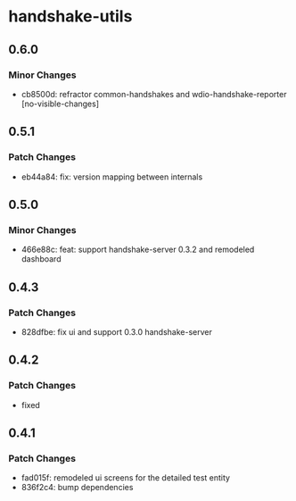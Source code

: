 # handshake-utils

## 0.6.0

### Minor Changes

- cb8500d: refractor common-handshakes and wdio-handshake-reporter [no-visible-changes]

## 0.5.1

### Patch Changes

- eb44a84: fix: version mapping between internals

## 0.5.0

### Minor Changes

- 466e88c: feat: support handshake-server 0.3.2 and remodeled dashboard

## 0.4.3

### Patch Changes

- 828dfbe: fix ui and support 0.3.0 handshake-server

## 0.4.2

### Patch Changes

- fixed

## 0.4.1

### Patch Changes

- fad015f: remodeled ui screens for the detailed test entity
- 836f2c4: bump dependencies
